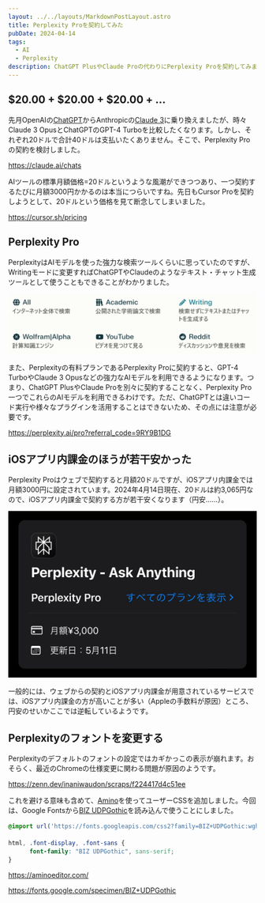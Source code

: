 ```yaml
---
layout: ../../layouts/MarkdownPostLayout.astro
title: Perplexity Proを契約してみた
pubDate: 2024-04-14
tags:
  - AI
  - Perplexity
description: ChatGPT PlusやClaude Proの代わりにPerplexity Proを契約してみました。
---
```


## $20.00 + $20.00 + $20.00 + ...

先月OpenAIの[ChatGPT](https://chat.openai.com/)からAnthropicの[Claude 3](https://claude.ai/chats)に乗り換えましたが、時々Claude 3 OpusとChatGPTのGPT-4 Turboを比較したくなります。しかし、それぞれ20ドルで合計40ドルは支払いたくありません。そこで、Perplexity Proの契約を検討しました。

https://claude.ai/chats

AIツールの標準月額価格=20ドルというような風潮ができつつあり、一つ契約するたびに月額3000円かかるのは本当につらいですね。先日もCursor Proを契約しようとして、20ドルという価格を見て断念してしまいました。

https://cursor.sh/pricing

## Perplexity Pro

PerplexityはAIモデルを使った強力な検索ツールくらいに思っていたのですが、Writingモードに変更すればChatGPTやClaudeのようなテキスト・チャット生成ツールとして使うこともできることがわかりました。

![Perplexityのフォーカス選択メニュー](./images/perplexity-focus.png)

また、Perplexityの有料プランであるPerplexity Proに契約すると、GPT-4 TurboやClaude 3 Opusなどの強力なAIモデルを利用できるようになります。つまり、ChatGPT PlusやClaude Proを別々に契約することなく、Perplexity Pro一つでこれらのAIモデルを利用できるわけです。ただ、ChatGPTとは違いコード実行や様々なプラグインを活用することはできないため、その点には注意が必要です。

https://perplexity.ai/pro?referral_code=9RY9B1DG

## iOSアプリ内課金のほうが若干安かった

Perplexity Proはウェブで契約すると月額20ドルですが、iOSアプリ内課金では月額3000円に設定されています。2024年4月14日現在、20ドルは約3,065円なので、iOSアプリ内課金で契約する方が若干安くなります（円安……）。

![Perplexity ProのiOSサブスクリプション詳細画面。月額3000円。](./images/screenshot20240414043606.jpeg)

一般的には、ウェブからの契約とiOSアプリ内課金が用意されているサービスでは、iOSアプリ内課金の方が高いことが多い（Appleの手数料が原因）ところ、円安のせいかここでは逆転しているようです。

## Perplexityのフォントを変更する

Perplexityのデフォルトのフォントの設定ではカギかっこの表示が崩れます。おそらく、最近のChromeの仕様変更に関わる問題が原因のようです。

https://zenn.dev/inaniwaudon/scraps/f224417d4c51ee


これを避ける意味も含めて、[Amino](https://aminoeditor.com/)を使ってユーザーCSSを追加しました。今回は、Google Fontsから[BIZ UDPGothic](https://fonts.google.com/specimen/BIZ+UDPGothic)を読み込んで使うことにしました。

```css
@import url('https://fonts.googleapis.com/css2?family=BIZ+UDPGothic:wght@400;700&display=swap');

html, .font-display, .font-sans {
      font-family: "BIZ UDPGothic", sans-serif;
}
```

https://aminoeditor.com/

https://fonts.google.com/specimen/BIZ+UDPGothic
